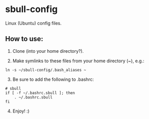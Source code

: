 sbull-config
============

Linux (Ubuntu) config files.

## How to use:

1. Clone (into your home directory?).

2. Make symlinks to these files from your home directory (~), e.g.:

```
ln -s ~/sbull-config/.bash_aliases ~
```

3. Be sure to add the following to .bashrc:
```
# sbull
if [ -f ~/.bashrc.sbull ]; then
    . ~/.bashrc.sbull
fi
```

4. Enjoy! :)
